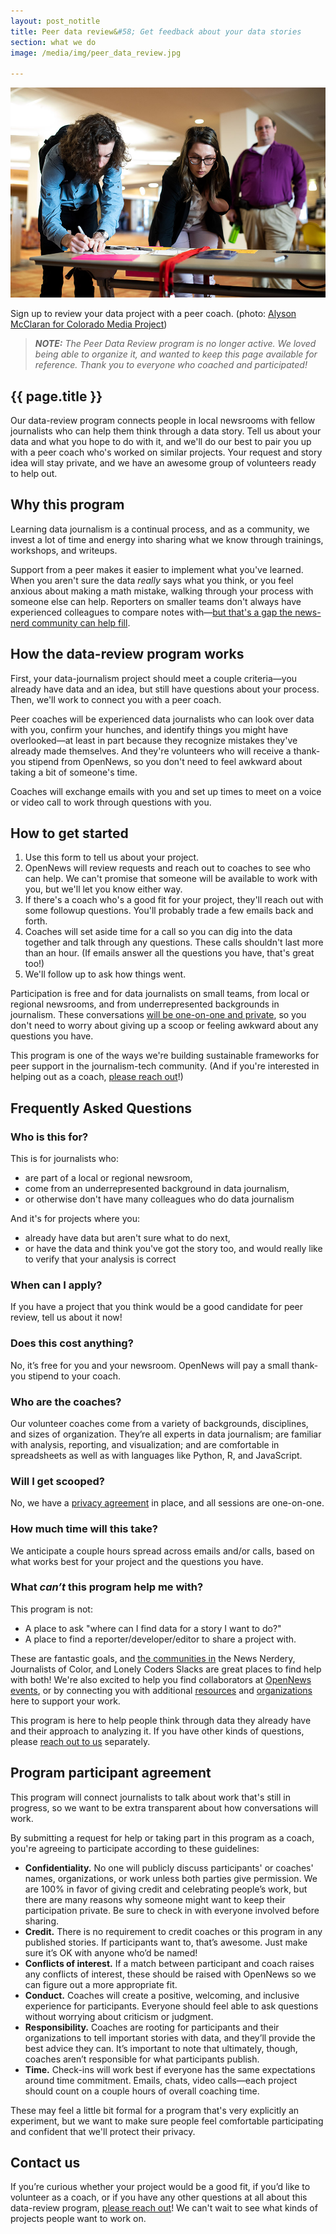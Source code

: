 ```yaml
---
layout: post_notitle
title: Peer data review&#58; Get feedback about your data stories
section: what we do
image: /media/img/peer_data_review.jpg

---
```

<img src="/media/img/peer_data_review.jpg" class="topline">
<p class="caption">Sign up to review your data project with a peer coach. (photo: <a href="https://creativecommons.org/licenses/by/3.0/us/">Alyson McClaran for Colorado Media Project</a>)</p>


<blockquote><em><strong>NOTE:</strong> The Peer Data Review program is no longer active. We loved being able to organize it, and wanted to keep this page available for reference. Thank you to everyone who coached and participated!</em></blockquote>

<h2>{{ page.title }}</h2>

<p class="bodybig">Our data-review program connects people in local newsrooms with fellow journalists who can help them think through a data story. Tell us about your data and what you hope to do with it, and we'll do our best to pair you up with a peer coach who's worked on similar projects. Your request and story idea will stay private, and we have an awesome group of volunteers ready to help out.</p>

<!--<a class="sidebar-button">Apply for data review! Tell us about your project or story</a>-->

## Why this program

Learning data journalism is a continual process, and as a community, we invest a lot of time and energy into sharing what we know through trainings, workshops, and writeups.

Support from a peer makes it easier to implement what you've learned. When you aren't sure the data _really_ says what you think, or you feel anxious about making a math mistake, walking through your process with someone else can help. Reporters on smaller teams don't always have experienced colleagues to compare notes with—[but that's a gap the news-nerd community can help fill](/blog/reviewing-peer-data-review/).

## How the data-review program works

First, your data-journalism project should meet a couple criteria—you already have data and an idea, but still have questions about your process. Then, we'll work to connect you with a peer coach.

Peer coaches will be experienced data journalists who can look over data with you, confirm your hunches, and identify things you might have overlooked—at least in part because they recognize mistakes they've already made themselves. And they're volunteers who will receive a thank-you stipend from OpenNews, so you don't need to feel awkward about taking a bit of someone's time.

Coaches will exchange emails with you and set up times to meet on a voice or video call to work through questions with you.

## How to get started

1. Use this form to tell us about your project.
2. OpenNews will review requests and reach out to coaches to see who can help. We can't promise that someone will be available to work with you, but we'll let you know either way.
3. If there's a coach who's a good fit for your project, they'll reach out with some followup questions. You'll probably trade a few emails back and forth.
4. Coaches will set aside time for a call so you can dig into the data together and talk through any questions. These calls shouldn't last more than an hour. (If emails answer all the questions you have, that's great too!)
5. We'll follow up to ask how things went.

Participation is free and for data journalists on small teams, from local or regional newsrooms, and from underrepresented backgrounds in journalism. These conversations [will be one-on-one and private](#agreement), so you don't need to worry about giving up a scoop or feeling awkward about any questions you have.

This program is one of the ways we're building sustainable frameworks for peer support in the journalism-tech community. (And if you're interested in helping out as a coach, [please reach out](mailto:info@opennews.org)!)

## Frequently Asked Questions

### Who is this for?

This is for journalists who:

* are part of a local or regional newsroom,
* come from an underrepresented background in data journalism,
* or otherwise don't have many colleagues who do data journalism

And it's for projects where you:

* already have data but aren't sure what to do next,
* or have the data and think you've got the story too, and would really like to verify that your analysis is correct

### When can I apply?

If you have a project that you think would be a good candidate for peer review, tell us about it now!

### Does this cost anything?

No, it’s free for you and your newsroom. OpenNews will pay a small thank-you stipend to your coach.

### Who are the coaches?

Our volunteer coaches come from a variety of backgrounds, disciplines, and sizes of organization. They’re all experts in data journalism; are familiar with analysis, reporting, and visualization; and are comfortable in spreadsheets as well as with languages like Python, R, and JavaScript.

### Will I get scooped?

No, we have a [privacy agreement](#agreement) in place, and all sessions are one-on-one.

### How much time will this take? 

We anticipate a couple hours spread across emails and/or calls, based on what works best for your project and the questions you have.

### What _can’t_ this program help me with?

This program is not:

* A place to ask "where can I find data for a story I want to do?"
* A place to find a reporter/developer/editor to share a project with.

These are fantastic goals, and [the communities in](/what/community/hubs) the News Nerdery, Journalists of Color, and Lonely Coders Slacks are great places to find help with both! We're also excited to help you find collaborators at [OpenNews events](https://srccon.org), or by connecting you with additional [resources](https://propublica.gitbook.io/collaborative/) and [organizations](https://centerforcooperativemedia.org/) here to support your work.

This program is here to help people think through data they already have and their approach to analyzing it. If you have other kinds of questions, please [reach out to us](mailto:info@opennews.org) separately.

<span id="agreement"></span>

## Program participant agreement

This program will connect journalists to talk about work that's still in progress, so we want to be extra transparent about how conversations will work.

By submitting a request for help or taking part in this program as a coach, you're agreeing to participate according to these guidelines:

* **Confidentiality.** No one will publicly discuss participants' or coaches' names, organizations, or work unless both parties give permission. We are 100% in favor of giving credit and celebrating people’s work, but there are many reasons why someone might want to keep their participation private. Be sure to check in with everyone involved before sharing.
* **Credit.** There is no requirement to credit coaches or this program in any published stories. If participants want to, that’s awesome. Just make sure it’s OK with anyone who’d be named!
* **Conflicts of interest.** If a match between participant and coach raises any conflicts of interest, these should be raised with OpenNews so we can figure out a more appropriate fit.
* **Conduct.** Coaches will create a positive, welcoming, and inclusive experience for participants. Everyone should feel able to ask questions without worrying about criticism or judgment.
* **Responsibility.** Coaches are rooting for participants and their organizations to tell important stories with data, and they’ll provide the best advice they can. It’s important to note that ultimately, though, coaches aren’t responsible for what participants publish.
* **Time.** Check-ins will work best if everyone has the same expectations around time commitment. Emails, chats, video calls—each project should count on a couple hours of overall coaching time.

These may feel a little bit formal for a program that's very explicitly an experiment, but we want to make sure people feel comfortable participating and confident that we'll protect their privacy.

## Contact us

If you’re curious whether your project would be a good fit, if you’d like to volunteer as a coach, or if you have any other questions at all about this data-review program, [please reach out](mailto:info@opennews.org)! We can't wait to see what kinds of projects people want to work on.
